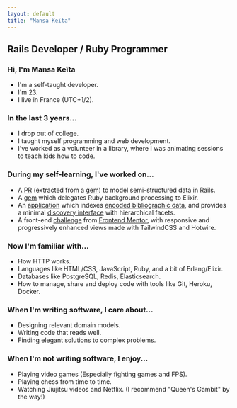 ```yaml
---
layout: default
title: "Mansa Keïta"
---
```

## Rails Developer / Ruby Programmer

### Hi, I'm Mansa Keïta
* I'm a self-taught developer.
* I'm 23.
* I live in France (UTC+1/2).

### In the last 3 years...
* I drop out of college.
* I taught myself programming and web development.
* I've worked as a volunteer in a library, where I was animating sessions to teach kids how to
		code.

### During my self-learning, I've worked on...
* A [PR](https://github.com/rails/rails/pull/43399) (extracted from a [gem](https://github.com/mansakondo/activemodel-embedding)) to model semi-structured data in Rails.
* A [gem](https://github.com/mansakondo/parallelixir) which delegates Ruby background processing to Elixir.
* An [application](https://karan-demo.herokuapp.com/) which indexes [encoded bibliographic data](https://en.wikipedia.org/wiki/MARC_standards), and provides a minimal [discovery interface](https://blog.andornot.com/blog/discovery-interfaces-a-new-opac-for-libraries/) with hierarchical facets.
* A front-end [challenge](https://rest-countries-challenge.herokuapp.com/) from [Frontend Mentor](https://www.frontendmentor.io/challenges/rest-countries-api-with-color-theme-switcher-5cacc469fec04111f7b848ca), with responsive and progressively enhanced views made with TailwindCSS and Hotwire.

### Now I'm familiar with...
* How HTTP works.
* Languages like HTML/CSS, JavaScript, Ruby, and a bit of Erlang/Elixir.
* Databases like PostgreSQL, Redis, Elasticsearch.
* How to manage, share and deploy code with tools like Git, Heroku, Docker.

### When I'm writing software, I care about...
* Designing relevant domain models.
* Writing code that reads well.
* Finding elegant solutions to complex problems.

### When I'm not writing software, I enjoy...
* Playing video games (Especially fighting games and FPS).
* Playing chess from time to time.
* Watching Jiujitsu videos and Netflix. (I recommend "Queen's Gambit" by the way!)
